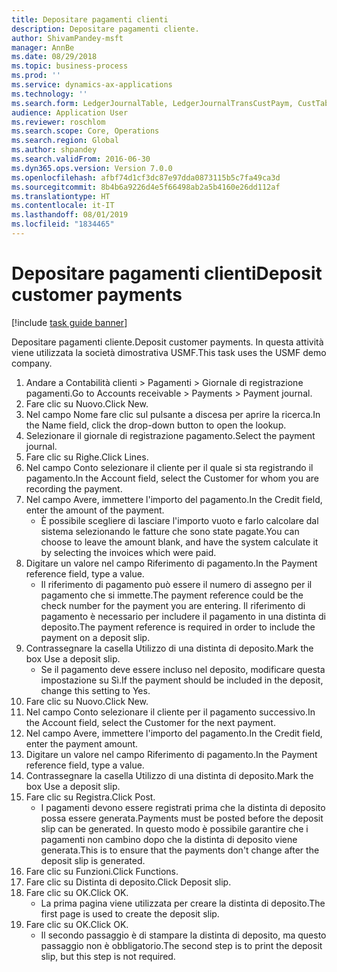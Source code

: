 ```yaml
---
title: Depositare pagamenti clienti
description: Depositare pagamenti cliente.
author: ShivamPandey-msft
manager: AnnBe
ms.date: 08/29/2018
ms.topic: business-process
ms.prod: ''
ms.service: dynamics-ax-applications
ms.technology: ''
ms.search.form: LedgerJournalTable, LedgerJournalTransCustPaym, CustTableLookup
audience: Application User
ms.reviewer: roschlom
ms.search.scope: Core, Operations
ms.search.region: Global
ms.author: shpandey
ms.search.validFrom: 2016-06-30
ms.dyn365.ops.version: Version 7.0.0
ms.openlocfilehash: afbf74d1cf3dc87e97dda0873115b5c7fa49ca3d
ms.sourcegitcommit: 8b4b6a9226d4e5f66498ab2a5b4160e26dd112af
ms.translationtype: HT
ms.contentlocale: it-IT
ms.lasthandoff: 08/01/2019
ms.locfileid: "1834465"
---
```

# <a name="deposit-customer-payments"></a><span data-ttu-id="826b6-103">Depositare pagamenti clienti</span><span class="sxs-lookup"><span data-stu-id="826b6-103">Deposit customer payments</span></span>

[!include [task guide banner](../../includes/task-guide-banner.md)]

<span data-ttu-id="826b6-104">Depositare pagamenti cliente.</span><span class="sxs-lookup"><span data-stu-id="826b6-104">Deposit customer payments.</span></span> <span data-ttu-id="826b6-105">In questa attività viene utilizzata la società dimostrativa USMF.</span><span class="sxs-lookup"><span data-stu-id="826b6-105">This task uses the USMF demo company.</span></span>

1. <span data-ttu-id="826b6-106">Andare a Contabilità clienti > Pagamenti > Giornale di registrazione pagamenti.</span><span class="sxs-lookup"><span data-stu-id="826b6-106">Go to Accounts receivable > Payments > Payment journal.</span></span>
2. <span data-ttu-id="826b6-107">Fare clic su Nuovo.</span><span class="sxs-lookup"><span data-stu-id="826b6-107">Click New.</span></span>
3. <span data-ttu-id="826b6-108">Nel campo Nome fare clic sul pulsante a discesa per aprire la ricerca.</span><span class="sxs-lookup"><span data-stu-id="826b6-108">In the Name field, click the drop-down button to open the lookup.</span></span>
4. <span data-ttu-id="826b6-109">Selezionare il giornale di registrazione pagamento.</span><span class="sxs-lookup"><span data-stu-id="826b6-109">Select the payment journal.</span></span> 
5. <span data-ttu-id="826b6-110">Fare clic su Righe.</span><span class="sxs-lookup"><span data-stu-id="826b6-110">Click Lines.</span></span>
6. <span data-ttu-id="826b6-111">Nel campo Conto selezionare il cliente per il quale si sta registrando il pagamento.</span><span class="sxs-lookup"><span data-stu-id="826b6-111">In the Account field, select the Customer for whom you are recording the payment.</span></span>
7. <span data-ttu-id="826b6-112">Nel campo Avere, immettere l'importo del pagamento.</span><span class="sxs-lookup"><span data-stu-id="826b6-112">In the Credit field, enter the amount of the payment.</span></span>
    * <span data-ttu-id="826b6-113">È possibile scegliere di lasciare l'importo vuoto e farlo calcolare dal sistema selezionando le fatture che sono state pagate.</span><span class="sxs-lookup"><span data-stu-id="826b6-113">You can choose to leave the amount blank, and have the system calculate it by selecting the invoices which were paid.</span></span>  
8. <span data-ttu-id="826b6-114">Digitare un valore nel campo Riferimento di pagamento.</span><span class="sxs-lookup"><span data-stu-id="826b6-114">In the Payment reference field, type a value.</span></span>
    * <span data-ttu-id="826b6-115">Il riferimento di pagamento può essere il numero di assegno per il pagamento che si immette.</span><span class="sxs-lookup"><span data-stu-id="826b6-115">The payment reference could be the check number for the payment you are entering.</span></span> <span data-ttu-id="826b6-116">Il riferimento di pagamento è necessario per includere il pagamento in una distinta di deposito.</span><span class="sxs-lookup"><span data-stu-id="826b6-116">The payment reference is required in order to include the payment on a deposit slip.</span></span>  
9. <span data-ttu-id="826b6-117">Contrassegnare la casella Utilizzo di una distinta di deposito.</span><span class="sxs-lookup"><span data-stu-id="826b6-117">Mark the box Use a deposit slip.</span></span>
    * <span data-ttu-id="826b6-118">Se il pagamento deve essere incluso nel deposito, modificare questa impostazione su Sì.</span><span class="sxs-lookup"><span data-stu-id="826b6-118">If the payment should be included in the deposit, change this setting to Yes.</span></span>  
10. <span data-ttu-id="826b6-119">Fare clic su Nuovo.</span><span class="sxs-lookup"><span data-stu-id="826b6-119">Click New.</span></span>
11. <span data-ttu-id="826b6-120">Nel campo Conto selezionare il cliente per il pagamento successivo.</span><span class="sxs-lookup"><span data-stu-id="826b6-120">In the Account field, select the Customer for the next payment.</span></span>
12. <span data-ttu-id="826b6-121">Nel campo Avere, immettere l'importo del pagamento.</span><span class="sxs-lookup"><span data-stu-id="826b6-121">In the Credit field, enter the payment amount.</span></span>
13. <span data-ttu-id="826b6-122">Digitare un valore nel campo Riferimento di pagamento.</span><span class="sxs-lookup"><span data-stu-id="826b6-122">In the Payment reference field, type a value.</span></span>
14. <span data-ttu-id="826b6-123">Contrassegnare la casella Utilizzo di una distinta di deposito.</span><span class="sxs-lookup"><span data-stu-id="826b6-123">Mark the box Use a deposit slip.</span></span>
15. <span data-ttu-id="826b6-124">Fare clic su Registra.</span><span class="sxs-lookup"><span data-stu-id="826b6-124">Click Post.</span></span>
    * <span data-ttu-id="826b6-125">I pagamenti devono essere registrati prima che la distinta di deposito possa essere generata.</span><span class="sxs-lookup"><span data-stu-id="826b6-125">Payments must be posted before the deposit slip can be generated.</span></span> <span data-ttu-id="826b6-126">In questo modo è possibile garantire che i pagamenti non cambino dopo che la distinta di deposito viene generata.</span><span class="sxs-lookup"><span data-stu-id="826b6-126">This is to ensure that the payments don't change after the deposit slip is generated.</span></span>  
16. <span data-ttu-id="826b6-127">Fare clic su Funzioni.</span><span class="sxs-lookup"><span data-stu-id="826b6-127">Click Functions.</span></span>
17. <span data-ttu-id="826b6-128">Fare clic su Distinta di deposito.</span><span class="sxs-lookup"><span data-stu-id="826b6-128">Click Deposit slip.</span></span>
18. <span data-ttu-id="826b6-129">Fare clic su OK.</span><span class="sxs-lookup"><span data-stu-id="826b6-129">Click OK.</span></span>
    * <span data-ttu-id="826b6-130">La prima pagina viene utilizzata per creare la distinta di deposito.</span><span class="sxs-lookup"><span data-stu-id="826b6-130">The first page is used to create the deposit slip.</span></span>  
19. <span data-ttu-id="826b6-131">Fare clic su OK.</span><span class="sxs-lookup"><span data-stu-id="826b6-131">Click OK.</span></span>
    * <span data-ttu-id="826b6-132">Il secondo passaggio è di stampare la distinta di deposito, ma questo passaggio non è obbligatorio.</span><span class="sxs-lookup"><span data-stu-id="826b6-132">The second step is to print the deposit slip, but this step is not required.</span></span>  


